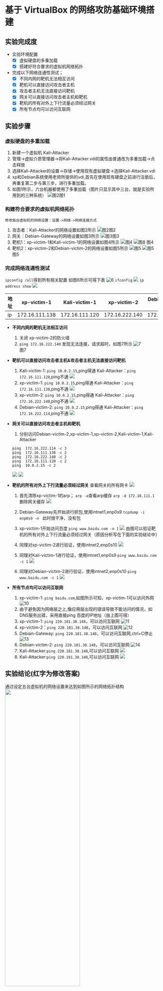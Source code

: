 # 基于 VirtualBox 的网络攻防基础环境搭建
## 实验完成度
* 实验环境配置
  * [x] 虚拟硬盘的多重加载
  * [x] 搭建好符合要求的虚拟机网络拓扑
* 完成以下网络连通性测试；
  * [x] 不同内网的靶机无法相互访问
  * [x] 靶机可以直接访问攻击者主机
  * [x] 攻击者主机无法直接访问靶机
  * [x] 网关可以直接访问攻击者主机和靶机
  * [x] 靶机的所有对外上下行流量必须经过网关
  * [x] 所有节点均可以访问互联网

## 实验步骤
### **虚拟硬盘的多重加载**
   1. 新建一个虚拟机 Kali-Attacker
   2. 管理->虚拟介质管理器->将Kali-Attacker.vdi的属性由普通改为多重加载->点击释放
   3. 选择Kali-Attacker的设置->存储->使用现有虚拟硬盘->选择Kali-Attacker.vdi
   4. xp和Debian系统使用老师所提供的vdi,首先在使用现有硬盘之前进行注册后，再重复第二步与第三步，进行多重加载。
   5. 如图1所示，六台机器都使用了多重加载（图片只显示其中三台，就是实验所用到的三种系统）
   ![图2](./img/1.png)图1
### **构建符合要求的虚拟机网络拓扑**    
    修改每台虚拟机的网络设置：设置->网络->网络连接方式
   1. 攻击者：Kali-Attacker的网络设置如图2所示
   ![图2](./img/2.png)图2
   2. 网关：Debian-Gateway的网络设置如图3所示
   ![图3](./img/3.png)图3
   3. 靶机1：xp-victim-1和Kali-victim-1的网络设置如图4所示
   ![图4](./img/4.png)
   ![图8](./img/8.png)
   图4
   4. 靶机2：xp-victim-2和Debian-victim-2的网络设置如图5所示
   ![图5](./img/5.png)
   ![图5](./img/9.png)
   图5
### **完成网络连通性测试**

  ```ipconfig /all```得到所有相关配置
  如图6所示可得下表
  ![6](./img/6.png)
  ```ifconfig```
  ![](./img/21.png)
  ```ip address show```
  ![](./img/25.png)  

  | 地址 | xp-victim-1 | Kali-victim-1|xp-victim-2 | Debian-victim-2|Kali-Attacker|Debian-Gateway|
  |:-----|----|----|----|----|----|----|
  | ip | 172.16.111.138 | 172.16.111.120|172.16.222.140 | 172.16.222.114| 10.0.2.15/192.168.56.103|10.0.2.15/192.168.56.113/172.16.111.1/172.16.222.1| 
  
* **不同内网的靶机无法相互访问**
    1. 关闭 xp-victim-2的防火墙
    2. ```ping 172.16.222.140``` 发现无法连接，请求超时，如图7所示
    ![7](./img/7.png)  
    图7

*  **靶机可以直接访问攻击者主机&攻击者主机无法直接访问靶机**
    1. Kali-victim-1: ```ping 10.0.2.15```,ping得通
      Kali-Attacker：```ping 172.16.111.120```,ping不通
       ![](./img/22.png)
    2. xp-victim-1: ```ping 10.0.2.15```,ping得通
      Kali-Attacker：```ping 172.16.111.138```,ping不通
       ![](./img/23.png)
    3. xp-victim-2: ```ping 10.0.2.15```,ping得通
      Kali-Attacker：```ping 172.16.222.140```,ping不通
       ![](./img/24.png)
    4. Debian-victim-2: ```ping 10.0.2.15```,ping得通
      Kali-Attacker：```ping 172.16.222.114```,ping不通
       ![](./img/26.png)

* **网关可以直接访问攻击者主机和靶机**
    1. 分别访问Debian-victim-2,xp-victim-1,xp-victim-2,Kali-victim-1,Kali-Attacker
    ``` 
    ping  172.16.222.114 -c 3
    ping  172.16.111.138 -c 2
    ping  172.16.222.140 -c 2
    ping  172.16.111.120 -c 2
    ping  10.0.2.15 -c 2
    ```
    ![](./img/27.png)
    ![](./img/28.png)

* **靶机的所有对外上下行流量必须经过网关**
    查看网关的所有网卡
    ![](./img/29.png)
    1. 首先清除xp-victim-1的arp；
    ```arp -a```查看arp缓存
    ```arp -d 172.16.111.1```删除网关缓存
    ![](./img/31.png)
    2. Debian-Gateway先开始进行抓包,使用intnet1,enp0s9
    ```tcpdump -i enp0s9 -n ```
    此时很干净，没有包
    3. xp-victim-1开始访问百度
    ```ping www.baidu.com -n 1```
    ![](./img/32.png)
    由图可以验证靶机的所有对外上下行流量必须经过网关（原因分析写在下面的实验结论中）

    4. 同理对xp-victim-2进行验证，使用intnet2,enp0s10
    ![](./img/30.png)
    5. 同理对Kali-victim-1进行验证，使用intnet1,enp0s9
    ```ping www.baidu.com -c 1```
    ![](./img/33.png)
    6. 同理对Debian-victim-2进行验证，使用intnet2,enp0s10
    ```ping www.baidu.com -c 1```
    ![](./img/35.png)

* **所有节点均可以访问互联网**
    1. xp-victim-1: ```ping baidu.com```,如图所示可知，xp-victim-1可以访问外网
    ![10](./img/10.png)
    2. 由于避免因为网络层之上,像应用层出现的错误导致不能访问的情况，如DNS服务出错，采用直接ping 百度的IP地址（由上图可得）
    3. xp-victim-1: ```ping 220.181.38.148```，可以访问互联网
    ![11](./img/11.png)
    4. xp-victim-2：```ping 220.181.38.148```，可以访问互联网
    ![12](./img/12.png)
    5. Debian-Gateway: ```ping 220.181.38.148```，可以访问互联网,ctrl+C停止
    ![13](./img/13.png)
    6. Debian-victim-2: ```ping 220.181.38.148```，可以访问互联网
    ![14](./img/15.png)
    7. Kali-Attacker:```ping 220.181.38.148```,可以访问互联网
    ![](./img/18.png)
    8. Kali-Attacker:```ping 220.181.38.148```,可以访问互联网
    ![](./img/20.png)


## 实验结论(红字为修改答案)
  通过设定五台虚拟机的网络设置来达到如图所示的网络拓扑结构
  <img src="./img/36.png" width="70%" height="50%">

  | 地址 | xp-victim-1 | Kali-victim-1|xp-victim-2 | Debian-victim-2|Kali-Attacker|Debian-Gateway|
  |:-----|----|----|----|----|----|----|
  | ip | 172.16.111.138 | 172.16.111.120|172.16.222.140 | 172.16.222.114| 10.0.2.15/192.168.56.103|10.0.2.15/192.168.56.113/172.16.111.1/172.16.222.1|  

  表1
  * **靶机可以直接访问攻击者主机&攻击者主机无法直接访问靶机**  
  
    通过表一可知所有的五台机器的IP地址所显示其实都是内网的IP地址，是上不了网的。  
    >局域网可以使用的网段:  
    >10.0.0.0-10.255.255.255（A类)  
    >172.16.0.0-172.31.255.255（B类）  
    >192.168.0.0-192.168.255.255（C类）  

    靶机之所以可以直接访问攻击者主机是因为攻击者的网络设置是NAT，它可以将自己的内网的IP地址转化成公网的IP地址即一个实际存在的IP地址，所以靶机可以直接访问到攻击者。同时，攻击者Ping靶机的IP地址是172.16.xx.xx,全球有许多台电脑的IP地址是与靶机的IP地址相同，四台八级都只设置了内网，并没有NAT的设置，所以他们并没有公网的IP地址。

  * **不同内网的靶机无法相互访问**
    主要原因是两种靶机分别连接在网关的两张不同的网卡上形成两个网卡，而同一网卡只能访问同一网段的机器。如表1所示intnet1的机器都是172.16.111.xx,intnet2的机器都是172.16.222.xx，所以不同内网的靶机无法相互访问。

  * **网关可以直接访问攻击者主机和靶机**
    1. 网关与xp-victim-1和Kali-victim-1都处在intnet1的网络中，所以他们可以相互通信;
    2. 网关与xp-victim-2和Debian-victim-2都处在intnet2的网络中，所以他们可以相互通信;
    3. 网关与Kali-Attacker都有NAT的网卡，这就相当于他们可以以主机为桥梁进行通信。

  * **为什么可以证明靶机的所有对外上下行流量必须经过网关**
    ![](./img/32.png)
    一台机器访问外网的几个步骤：
      1. 通过查看自己的相关的IP配置，找到自己的网关IP，通过广播ARP，询问网关的MAC地址
      2. 网关会回应主机一个arp包，中间包括自己的MAC地址
      3. 主机访问DNS本地服务器，提供网址
      4. DNS本地服务器提供对应的IP地址给主机
      5. 主机与百度服务器发送request
      6. 百度服务器发送一个reply
      7. 因为此时的IP包中间所填的目的IP地址是内网IP地址，而且提前清空了所有arp缓存表，所以网关同样需要通过ARP广播来找到主机。
      8. 主机回一个包含自己MAC地址的ARP包

      从上图可以看出，网关所抓取的包含了以上的所有的过程，所以可以证明靶机的所有对外上下行流量必须经过网关   
      
      
  ***
  * 靶机可以直接访问攻击者主机&攻击者主机无法直接访问靶机&网关可以直接访问攻击者主机和靶机
  <font color="red">
    * 虚拟机中的NatNetWork网卡是一块普通的网卡，而nat服务的提供是由网关提供。对于Debian-GateWay和Kali-Attacker来说，他们的nat服务是由客机提供。而对于所有的靶机来说，老师所提供的Debian-GateWay的配置中有配置nat服务。  
    查看网关的配置，有设置nat服务   

    ```
    # sudo vi /etc/network/interfaces
    # iptables-save
    ```   

    ![](./img/GateWay-Network.png)
    ![](./img/Debian-iptables.png)

    
    * ping通这个过程包含了两个包：ICMP Echo Request和ICMP Echo Reply，经历四个过程：源主机向目标主机发送request后，目标主机收到request包，目标主机发送一个对应的reply包，源主机接收到对应的reply包，这四个过程中任意一个过程出现了错误都会被显示为ping不通。

    * 宿主机提供的Nat服务只在虚拟机访问互联网时生效。当不涉及到互联网时，Debian-GateWay和Kali-Attacker的两块网卡就是处于同一子网下的普通网卡，这两台机器处于同一子网，所以Debian-GateWay和Kali-Attacker理所当然是可以相互访问的。同理，Debian-GateWay和所有的靶机也是处于同一片子网（intnet1和intnet2）中，所以网关和所有靶机也是可以相互访问的。   
    
    * Nat的作用是将内网的IP映射为本机外网IP+端口，靶机所发送的request包在经过网关后，经过nat服务，request包的源IP地址被改为网关自己的外网所对应的IP地址+端口号，然后被发送给攻击者，所以在攻击者看来是网关在与自己通信。而攻击者发送的reply的包在到达网关时，网关会根据对应的端口再把这个包传给靶机。所以在靶机看来就是“靶机能ping通攻击者”。   

    * 攻击者ping不通靶机是因为他的request包是无法根据目标的IP地址到达靶机的。

</font>
## 实验问题
  * 安装的Kali-attacker上不了网
    Kali-Attacker:```ping 220.181.38.148```,ping不通
    ![](./img/16.png)
    1. 按照网站上的代码就可以
    ```
    grep "iface eth1 inet dhcp" /etc/network/interfaces || cat <<      EOF >> /etc/network/interfaces
    auto eth0
    iface eth0 inet dhcp
    auto eth1
    iface eth1 inet dhcp
    EOF
    
    systemctl restart networking

    ip a
    ```
  * 安装的Kali-attacker上不了网
    ![](./img/19.png)
    因为内存不太够，所以把Debian-Gateway关掉了，重启网关后就可以了

  * Debian没有arp,ifconfig等命令
    输入```apt install net-tools```
    ![](./img/34.png)
  

## 参考文献
* [debian 命令找不到](https://blog.csdn.net/sinat_33384251/article/details/93495397)
* [nat （网络地址转换方法）](https://baike.baidu.com/item/nat/320024)
* [理解虚拟机中的四种网络连接方式](https://blog.csdn.net/ning521513/article/details/78441392)
